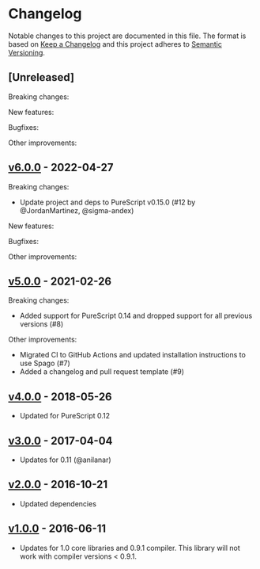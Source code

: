 # Changelog

Notable changes to this project are documented in this file. The format is based on [Keep a Changelog](https://keepachangelog.com/en/1.0.0/) and this project adheres to [Semantic Versioning](https://semver.org/spec/v2.0.0.html).

## [Unreleased]

Breaking changes:

New features:

Bugfixes:

Other improvements:

## [v6.0.0](https://github.com/purescript-node/purescript-posix-types/releases/tag/v6.0.0) - 2022-04-27

Breaking changes:
- Update project and deps to PureScript v0.15.0 (#12 by @JordanMartinez, @sigma-andex)

New features:

Bugfixes:

Other improvements:

## [v5.0.0](https://github.com/purescript-node/purescript-posix-types/releases/tag/v5.0.0) - 2021-02-26

Breaking changes:
  - Added support for PureScript 0.14 and dropped support for all previous versions (#8)

Other improvements:
  - Migrated CI to GitHub Actions and updated installation instructions to use Spago (#7)
  - Added a changelog and pull request template (#9)

## [v4.0.0](https://github.com/purescript-node/purescript-posix-types/releases/tag/v4.0.0) - 2018-05-26

- Updated for PureScript 0.12

## [v3.0.0](https://github.com/purescript-node/purescript-posix-types/releases/tag/v3.0.0) - 2017-04-04

- Updates for 0.11 (@anilanar)

## [v2.0.0](https://github.com/purescript-node/purescript-posix-types/releases/tag/v2.0.0) - 2016-10-21

- Updated dependencies

## [v1.0.0](https://github.com/purescript-node/purescript-posix-types/releases/tag/v1.0.0) - 2016-06-11

- Updates for 1.0 core libraries and 0.9.1 compiler. This library will not work with compiler versions < 0.9.1.

